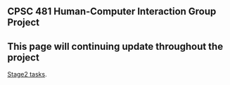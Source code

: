 ## CPSC 481 Human-Computer Interaction Group Project


## This page will continuing update throughout the project 


[Stage2 tasks](stage2.md).

